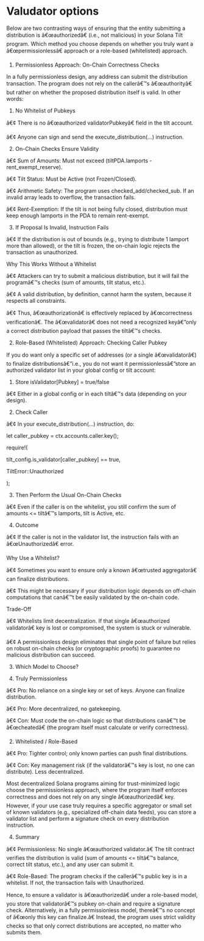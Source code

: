 # Valudator options

Below are two contrasting ways of ensuring that the entity submitting a distribution is â€œauthorizedâ€ (i.e., not malicious) in your Solana Tilt program. Which method you choose depends on whether you truly want a â€œpermissionlessâ€ approach or a role-based (whitelisted) approach.

1. Permissionless Approach: On-Chain Correctness Checks

In a fully permissionless design, any address can submit the distribution transaction. The program does not rely on the callerâ€™s â€œauthorityâ€ but rather on whether the proposed distribution itself is valid. In other words:

1. No Whitelist of Pubkeys

â€¢ There is no â€œauthorized validatorPubkeyâ€ field in the tilt account.

â€¢ Anyone can sign and send the execute_distribution(...) instruction.

2. On-Chain Checks Ensure Validity

â€¢ Sum of Amounts: Must not exceed (tiltPDA.lamports - rent_exempt_reserve).

â€¢ Tilt Status: Must be Active (not Frozen/Closed).

â€¢ Arithmetic Safety: The program uses checked_add/checked_sub. If an invalid array leads to overflow, the transaction fails.

â€¢ Rent-Exemption: If the tilt is not being fully closed, distribution must keep enough lamports in the PDA to remain rent-exempt.

3. If Proposal Is Invalid, Instruction Fails

â€¢ If the distribution is out of bounds (e.g., trying to distribute 1 lamport more than allowed), or the tilt is frozen, the on-chain logic rejects the transaction as unauthorized.

Why This Works Without a Whitelist

â€¢ Attackers can try to submit a malicious distribution, but it will fail the programâ€™s checks (sum of amounts, tilt status, etc.).

â€¢ A valid distribution, by definition, cannot harm the system, because it respects all constraints.

â€¢ Thus, â€œauthorizationâ€ is effectively replaced by â€œcorrectness verificationâ€. The â€œvalidatorâ€ does not need a recognized keyâ€”only a correct distribution payload that passes the tiltâ€™s checks.

2. Role-Based (Whitelisted) Approach: Checking Caller Pubkey

If you do want only a specific set of addresses (or a single â€œvalidatorâ€) to finalize distributionsâ€”i.e., you do not want it permissionlessâ€”store an authorized validator list in your global config or tilt account:

1. Store isValidator[Pubkey] = true/false

â€¢ Either in a global config or in each tiltâ€™s data (depending on your design).

2. Check Caller

â€¢ In your execute_distribution(...) instruction, do:

let caller_pubkey = ctx.accounts.caller.key();

require!(

tilt_config.is_validator[caller_pubkey] == true,

TiltError::Unauthorized

);

3. Then Perform the Usual On-Chain Checks

â€¢ Even if the caller is on the whitelist, you still confirm the sum of amounts <= tiltâ€™s lamports, tilt is Active, etc.

4. Outcome

â€¢ If the caller is not in the validator list, the instruction fails with an â€œUnauthorizedâ€ error.

Why Use a Whitelist?

â€¢ Sometimes you want to ensure only a known â€œtrusted aggregatorâ€ can finalize distributions.

â€¢ This might be necessary if your distribution logic depends on off-chain computations that canâ€™t be easily validated by the on-chain code.

Trade-Off

â€¢ Whitelists limit decentralization. If that single â€œauthorized validatorâ€ key is lost or compromised, the system is stuck or vulnerable.

â€¢ A permissionless design eliminates that single point of failure but relies on robust on-chain checks (or cryptographic proofs) to guarantee no malicious distribution can succeed.

3. Which Model to Choose?

1. Truly Permissionless

â€¢ Pro: No reliance on a single key or set of keys. Anyone can finalize distribution.

â€¢ Pro: More decentralized, no gatekeeping.

â€¢ Con: Must code the on-chain logic so that distributions canâ€™t be â€œcheatedâ€ (the program itself must calculate or verify correctness).

2. Whitelisted / Role-Based

â€¢ Pro: Tighter control; only known parties can push final distributions.

â€¢ Con: Key management risk (if the validatorâ€™s key is lost, no one can distribute). Less decentralized.

Most decentralized Solana programs aiming for trust-minimized logic choose the permissionless approach, where the program itself enforces correctness and does not rely on any single â€œauthorizedâ€ key. However, if your use case truly requires a specific aggregator or small set of known validators (e.g., specialized off-chain data feeds), you can store a validator list and perform a signature check on every distribution instruction.

4. Summary

â€¢ Permissionless: No single â€œauthorized validator.â€ The tilt contract verifies the distribution is valid (sum of amounts <= tiltâ€™s balance, correct tilt status, etc.), and any user can submit it.

â€¢ Role-Based: The program checks if the callerâ€™s public key is in a whitelist. If not, the transaction fails with Unauthorized.

Hence, to ensure a validator is â€œauthorizedâ€ under a role-based model, you store that validatorâ€™s pubkey on-chain and require a signature check. Alternatively, in a fully permissionless model, thereâ€™s no concept of â€œonly this key can finalize.â€ Instead, the program uses strict validity checks so that only correct distributions are accepted, no matter who submits them.